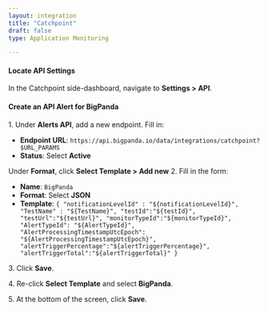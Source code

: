 ```yaml
---
layout: integration 
title: "Catchpoint"
draft: false
type: Application Monitoring

---
```


#### Locate API Settings
In the Catchpoint side-dashboard, navigate to **Settings > API**.

<!-- section-separator -->

#### Create an API Alert for BigPanda

1\. Under **Alerts API**, add a new endpoint. Fill in:

* **Endpoint URL**: `https://api.bigpanda.io/data/integrations/catchpoint?$URL_PARAMS`
* **Status**: Select **Active**

Under **Format**, click **Select Template > Add new**
2\. Fill in the form:

* **Name**: `BigPanda`
* **Format**: Select **JSON**
* **Template**: `{
                 "notificationLevelId" : "${notificationLevelId}",
                 "TestName" : "${TestName}",
                 "testId":"${testId}",
                 "testUrl":"${testUrl}",
                 "monitorTypeId":"${monitorTypeId}",
                 "AlertTypeId": "${AlertTypeId}",
                 "AlertProcessingTimestampUtcEpoch": "${AlertProcessingTimestampUtcEpoch}",
                 "alertTriggerPercentage":"${alertTriggerPercentage}",
                 "alertTriggerTotal":"${alertTriggerTotal}"
                 }`

3\. Click **Save**.

4\. Re-click **Select Template** and select **BigPanda**.

5\. At the bottom of the screen, click **Save**.

